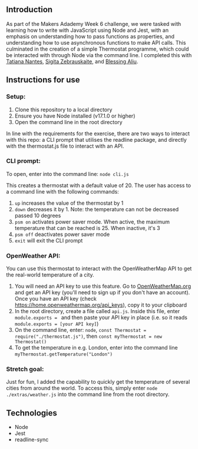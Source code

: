 ## Introduction

As part of the Makers Adademy Week 6 challenge, we were tasked with learning how to write with JavaScript using Node and Jest, with an emphasis on understanding how to pass functions as properties, and understanding how to use asynchronous functions to make API calls. This culminated in the creation of a simple Thermostat programme, which could be interacted with through Node via the command line. I completed this with [Tatiana Nantes](https://github.com/tatiananantes), [Sigita Zebrauskaite](https://github.com/sigii1992), and [Blessing Aliu](https://github.com/blessingaliu).

## Instructions for use

### Setup:

1. Clone this repository to a local directory
2. Ensure you have Node installed (v17.1.0 or higher)
3. Open the command line in the root directory

In line with the requirements for the exercise, there are two ways to interact with this repo: a CLI prompt that utilises the readline package, and directly with the thermostat.js file to interact with an API.

### CLI prompt:

To open, enter into the command line: `node cli.js`

This creates a thermostat with a default value of 20. The user has access to a command line with the following commands:

1. `up` increases the value of the thermostat by 1
2. `down` decreases it by 1. Note: the temperature can not be decreased passed 10 degrees
3. `psm on` activates power saver mode. When active, the maximum temperature that can be reached is 25. When inactive, it's 3
4. `psm off` deactivates power saver mode
5. `exit` will exit the CLI prompt

### OpenWeather API:

You can use this thermostat to interact with the OpenWeatherMap API to get the real-world temperature of a city.

1. You will need an API key to use this feature. Go to [OpenWeatherMap.org](https://openweathermap.org/) and get an API key (you'll need to sign up if you don't have an account). Once you have an API key (check https://home.openweathermap.org/api_keys), copy it to your clipboard
2. In the root directory, create a file called `api.js`. Inside this file, enter `module.exports = ` and then paste your API key in place (i.e. so it reads `module.exports = [your API key]`)
3. On the command line, enter: `node`, `const Thermostat = require("./thermostat.js")`, then `const myThermostat = new Thermostat()`
4. To get the temperature in e.g. London, enter into the command line `myThermostat.getTemperature("London")`

### Stretch goal:

Just for fun, I added the capability to quickly get the temperature of several cities from around the world. To access this, simply enter `node ./extras/weather.js` into the command line from the root directory.

## Technologies

- Node
- Jest
- readline-sync
